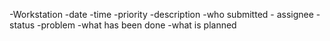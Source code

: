 -Workstation
	-date
	-time
	-priority
	-description
	-who submitted
	- assignee
	-status
	-problem
	-what has been done
	-what is planned